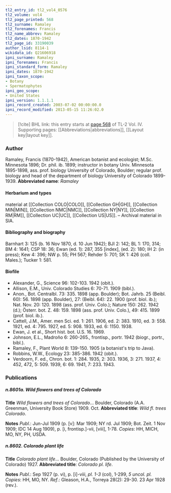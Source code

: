 ```yaml
---
tl2_entry_id: tl2_vol4_0576
tl2_volume: vol4
tl2_page_printed: 568
tl2_surname: Ramaley
tl2_forenames: Francis
tl2_name_abbrev: Ramaley
tl2_dates: 1870-1942
tl2_page_id: 33190039
author_lsid: 8114-1
wikidata_id: Q21606918
ipni_surname: Ramaley
ipni_forenames: Francis
ipni_standard_form: Ramaley
ipni_dates: 1870-1942
ipni_taxon_scope: 
- Botany
- Spermatophytes
ipni_geo_scope: 
- United States
ipni_version: 1.1.1.1
ipni_record_created: 2003-07-02 00:00:00.0
ipni_record_modified: 2013-05-15 11:26:02.0
---
```



> [!cite] BHL link: this entry starts at [page 568](https://www.biodiversitylibrary.org/page/33190039) of TL-2 Vol. IV.
> Supporting pages: [[Abbreviations|abbreviations]], [[Layout key|layout key]].

### Author

Ramaley, Francis (1870-1942), American botanist and ecologist; M.Sc. Minnesota 1896; Dr. phil. ib. 1899; instructor in botany Univ. Minnesota 1895-1898, ass. prof. biology University of Colorado, Boulder; regular prof. biology and head of the department of biology University of Colorado 1899-1939. 
**Abbreviated name**: *Ramaley*

#### Herbarium and types

material at [[Collection COLO|COLO]], [[Collection GH|GH]], [[Collection MIN|MIN]], [[Collection NMC|NMC]], [[Collection NY|NY]], [[Collection RM|RM]], [[Collection UC|UC]], [[Collection US|US]]. – Archival material in SIA.

#### Bibliography and biography

Barnhart 3: 125 (b. 16 Nov 1870, d. 10 Jun 1942); BJI 2: 142; BL 1: 170, 314; BM 4: 1641; CSP 18: 36; Ewan (ed. 1): 287, 355 \[index\], (ed. 2): 180; IH 2: (in press); Kew 4: 396; NW p. 55; PH 567; Rehder 5: 701; SK 1: 426 (coll. Males.); Tucker 1: 581.

#### Biofile

- Alexander, G., Science 96: 102-103. 1942 (obit.).
- Allison, E.M., Univ. Colorado Studies 6: 70-71. 1909 (bibl.).
- Anon., Bot. Centralbl. 73: 335. 1898 (app. Boulder); Bot. Jahrb. 25 (Beibl. 60): 56. 1898 (app. Boulder), 27: (Beibl. 64): 22. 1900 (prof. biol. ib.); Nat. Nov. 20: 120. 1898 (ass. prof. Univ. Colo.); Nature 150: 262. 1942 (d.); Österr. bot. Z. 48: 159. 1898 (ass. prof. Univ. Colo.), 49: 415. 1899 (prof. biol. ib.).
- Cattell, J.M., Amer. men Sci. ed. 1: 261. 1906, ed. 2: 383. 1910, ed. 3: 558. 1921, ed. 4: 795. 1927, ed. 5: 908. 1933, ed. 6: 1150. 1938.
- Ewan, J. et al., Short hist. bot. U.S. 16. 1969.
- Johnson, E.L., Madroño 6: 260-265., frontisp., portr. 1942 (biogr., portr., bibl.).
- Ramaley, F., Plant World 8: 139-150. 1905 (a botanist's trip to Java).
- Robbins, W.W., Ecology 23: 385-386. 1942 (obit.).
- Verdoorn, F. ed., Chron. bot. 1: 284. 1935, 2: 303. 1936, 3: 271. 1937, 4: 452, 472, 5: 509. 1939, 6: 69. 1941, 7: 233. 1943.

### Publications

##### n.8601a. Wild flowers and trees of Colorado

**Title**
*Wild flowers and trees of Colorado*... Boulder, Colorado (A.A. Greenman, University Book Store) 1909. Oct.
**Abbreviated title**: *Wild fl. trees Colorado*.

**Notes**
*Publ*.: Jun-Jul 1909 (p. \[v\]: Mar 1909; NY rd. Jul 1909; Bot. Zeit. 1 Nov 1909; IDC 14 Aug 1909), p. \[i, frontisp.\]-vii, \[viii\], 1-78. *Copies*: HH, MICH, MO, NY, PH, USDA.

##### n.8602. Colorado plant life

**Title**
*Colorado plant life*... Boulder, Colorado (Published by the University of Colorado) 1927.
**Abbreviated title**: *Colorado pl. life*.

**Notes**
*Publ*.: Sep 1927 (p. vi), p. \[i\]-viii, *pl. 1-3* (col), 1-299, *5 uncol. pl. Copies*: HH, MO, NY.
*Ref*.: Gleason, H.A., Torreya 28(2): 29-30. 23 Apr 1928 (rev.).

